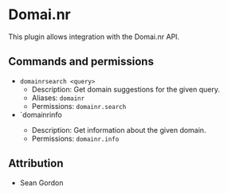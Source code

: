 Domai.nr
===========

This plugin allows integration with the Domai.nr API.

## Commands and permissions

* `domainrsearch <query>`
    * Description: Get domain suggestions for the given query.
    * Aliases: `domainr`
    * Permissions: `domainr.search`
* `domainrinfo <domain>
    * Description: Get information about the given domain.
    * Permissions: `domainr.info`

## Attribution

* Sean Gordon
